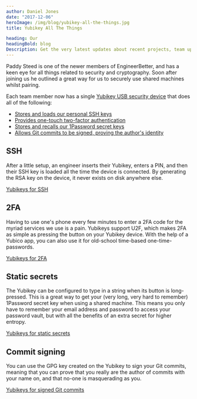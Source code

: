 ```yaml
---
author: Daniel Jones
date: "2017-12-06"
heroImage: /img/blog/yubikey-all-the-things.jpg
title: Yubikey All The Things

heading: Our
headingBold: blog
Description: Get the very latest updates about recent projects, team updates, thoughts and industry news from our team of EngineerBetter experts.
---
```


Paddy Steed is one of the newer members of EngineerBetter, and has a keen eye for all things related to security and cryptography. Soon after joining us he outlined a great way for us to securely use shared machines whilst pairing.

Each team member now has a single [Yubikey USB security device](https://www.yubico.com/products/yubikey-hardware/yubikey4/) that does all of the following:

* [Stores and loads our personal SSH keys][ssh]
* [Provides one-touch two-factor authentication][2fa]
* [Stores and recalls our 1Password secret keys][static]
* [Allows Git commits to be signed, proving the author's identity][signing]

## SSH

After a little setup, an engineer inserts their Yubikey, enters a PIN, and then their SSH key is loaded all the time the device is connected. By generating the RSA key on the device, it never exists on disk anywhere else.

[Yubikeys for SSH][ssh]

## 2FA

Having to use one's phone every few minutes to enter a 2FA code for the myriad services we use is a pain. Yubikeys support U2F, which makes 2FA as simple as pressing the button on your Yubikey device. With the help of a Yubico app, you can also use it for old-school time-based one-time-passwords.

[Yubikeys for 2FA][2fa]

## Static secrets

The Yubikey can be configured to type in a string when its button is long-pressed. This is a great way to get your (very long, very hard to remember) 1Password secret key when using a shared machine. This means you only have to remember your email address and password to access your password vault, but with all the benefits of an extra secret for higher entropy.

[Yubikeys for static secrets][static]

## Commit signing

You can use the GPG key created on the Yubikey to sign your Git commits, meaning that you can prove that you really are the author of commits with your name on, and that no-one is masquerading as you.

[Yubikeys for signed Git commits][signing]

[ssh]: /blog/yubikey-ssh/
[2fa]: /blog/yubikey-2fa/
[static]: /blog/yubikey-static-secret/
[signing]: /blog/yubikey-signed-commits/
